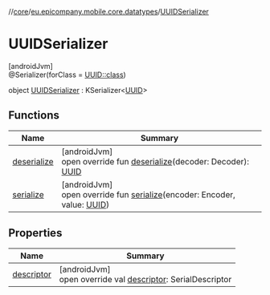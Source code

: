 //[core](../../../index.md)/[eu.epicompany.mobile.core.datatypes](../index.md)/[UUIDSerializer](index.md)

# UUIDSerializer

[androidJvm]\
@Serializer(forClass = [UUID::class](https://developer.android.com/reference/kotlin/java/util/UUID.html))

object [UUIDSerializer](index.md) : KSerializer&lt;[UUID](https://developer.android.com/reference/kotlin/java/util/UUID.html)&gt;

## Functions

| Name | Summary |
|---|---|
| [deserialize](deserialize.md) | [androidJvm]<br>open override fun [deserialize](deserialize.md)(decoder: Decoder): [UUID](https://developer.android.com/reference/kotlin/java/util/UUID.html) |
| [serialize](serialize.md) | [androidJvm]<br>open override fun [serialize](serialize.md)(encoder: Encoder, value: [UUID](https://developer.android.com/reference/kotlin/java/util/UUID.html)) |

## Properties

| Name | Summary |
|---|---|
| [descriptor](descriptor.md) | [androidJvm]<br>open override val [descriptor](descriptor.md): SerialDescriptor |

